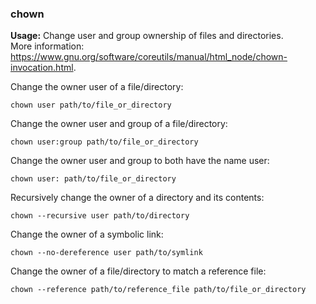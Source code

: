 ### chown

**Usage:** Change user and group ownership of files and directories. <br />
More information: https://www.gnu.org/software/coreutils/manual/html_node/chown-invocation.html. <br />

Change the owner user of a file/directory:

```
chown user path/to/file_or_directory
```

Change the owner user and group of a file/directory:

```
chown user:group path/to/file_or_directory
```

Change the owner user and group to both have the name user:

```
chown user: path/to/file_or_directory
```

Recursively change the owner of a directory and its contents:

```
chown --recursive user path/to/directory
```

Change the owner of a symbolic link:

```
chown --no-dereference user path/to/symlink
```

Change the owner of a file/directory to match a reference file:

```
chown --reference path/to/reference_file path/to/file_or_directory
```
